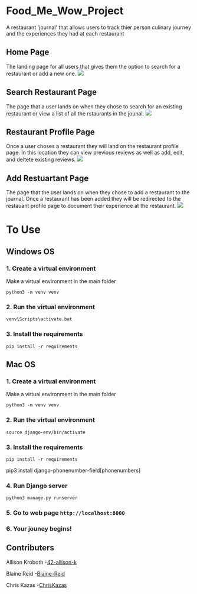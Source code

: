 # Food_Me_Wow_Project
A restaurant 'journal' that allows users to track thier person culinary journey and the experiences they had at each restaurant

## Home Page
The landing page for all users that gives them the option to search for a restaurant or add a new one.
![](Screenshots\home-page.jpg)

## Search Restaurant Page
The page that a user lands on when they chose to search for an existing restaurant or view a list of all the rstaurants in the jounal.
![](Screenshots\search-restaurants-page.jpg)

## Restaurant Profile Page
Once a user choses a restaurant they will land on the restaurant profile page. In this location they can view previous reviews as well as add, edit, and deltete existing reviews.
![](Screenshots\restaurant-profile-page.jpg)

## Add Restuartant Page
The page that the user lands on when they chose to add a restaurant to the journal. Once a restaurant has been added they will be redirected to the restauant profile page to document their experience at the restaurant.
![](Screenshots\add-restaurant-page.jpg)




# To Use

## Windows OS

### 1. Create a virtual environment

Make a virtual environment in the main folder

```
python3 -m venv venv
```

### 2. Run the virtual environment

```
venv\Scripts\activate.bat
```

### 3. Install the requirements

```
pip install -r requirements
```

## Mac OS
### 1. Create a virtual environment

Make a virtual environment in the main folder

```
python3 -m venv venv
```

### 2. Run the virtual environment

```
source django-env/bin/activate
```

### 3. Install the requirements

```
pip install -r requirements
```

pip3 install django-phonenumber-field[phonenumbers]

### 4. Run Django server

```
python3 manage.py runserver
```

### 5. Go to web page `http://localhost:8000`

### 6. Your jouney begins!


## Contributers

Allison Kroboth 
-[42-allison-k](https://github.com/42-allison-k)

Blaine Reid
-[Blaine-Reid](https://github.com/Blaine-Reid)

Chris Kazas
-[ChrisKazas](https://github.com/ChrisKazas)
